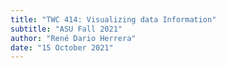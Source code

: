 ```yaml
---
title: "TWC 414: Visualizing data Information"
subtitle: "ASU Fall 2021"
author: "René Dario Herrera"
date: "15 October 2021"
---
```

